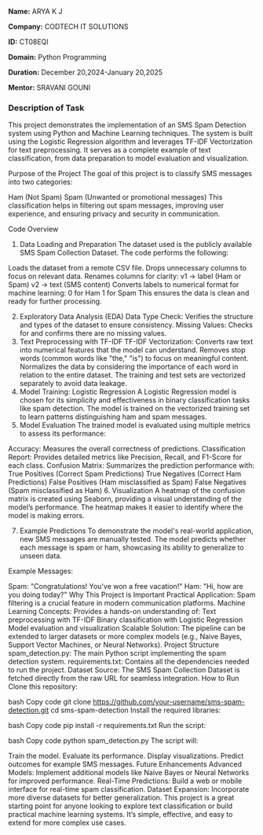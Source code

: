 **Name:** ARYA K J

**Company:** CODTECH IT SOLUTIONS

**ID:** CT08EQI

**Domain:** Python Programming

**Duration:** December 20,2024-January 20,2025

**Mentor:** SRAVANI GOUNI


### Description of Task ###
This project demonstrates the implementation of an SMS Spam Detection system using Python and Machine Learning techniques. The system is built using the Logistic Regression algorithm and leverages TF-IDF Vectorization for text preprocessing. It serves as a complete example of text classification, from data preparation to model evaluation and visualization.

Purpose of the Project
The goal of this project is to classify SMS messages into two categories:

Ham (Not Spam)
Spam (Unwanted or promotional messages)
This classification helps in filtering out spam messages, improving user experience, and ensuring privacy and security in communication.

Code Overview
1. Data Loading and Preparation
The dataset used is the publicly available SMS Spam Collection Dataset. The code performs the following:

Loads the dataset from a remote CSV file.
Drops unnecessary columns to focus on relevant data.
Renames columns for clarity:
v1 → label (Ham or Spam)
v2 → text (SMS content)
Converts labels to numerical format for machine learning:
0 for Ham
1 for Spam
This ensures the data is clean and ready for further processing.

2. Exploratory Data Analysis (EDA)
Data Type Check: Verifies the structure and types of the dataset to ensure consistency.
Missing Values: Checks for and confirms there are no missing values.
3. Text Preprocessing with TF-IDF
TF-IDF Vectorization: Converts raw text into numerical features that the model can understand.
Removes stop words (common words like "the," "is") to focus on meaningful content.
Normalizes the data by considering the importance of each word in relation to the entire dataset.
The training and test sets are vectorized separately to avoid data leakage.
4. Model Training: Logistic Regression
A Logistic Regression model is chosen for its simplicity and effectiveness in binary classification tasks like spam detection.
The model is trained on the vectorized training set to learn patterns distinguishing ham and spam messages.
5. Model Evaluation
The trained model is evaluated using multiple metrics to assess its performance:

Accuracy: Measures the overall correctness of predictions.
Classification Report: Provides detailed metrics like Precision, Recall, and F1-Score for each class.
Confusion Matrix: Summarizes the prediction performance with:
True Positives (Correct Spam Predictions)
True Negatives (Correct Ham Predictions)
False Positives (Ham misclassified as Spam)
False Negatives (Spam misclassified as Ham)
6. Visualization
A heatmap of the confusion matrix is created using Seaborn, providing a visual understanding of the model’s performance. The heatmap makes it easier to identify where the model is making errors.

7. Example Predictions
To demonstrate the model's real-world application, new SMS messages are manually tested. The model predicts whether each message is spam or ham, showcasing its ability to generalize to unseen data.

Example Messages:

Spam: "Congratulations! You've won a free vacation!"
Ham: "Hi, how are you doing today?"
Why This Project is Important
Practical Application: Spam filtering is a crucial feature in modern communication platforms.
Machine Learning Concepts: Provides a hands-on understanding of:
Text preprocessing with TF-IDF
Binary classification with Logistic Regression
Model evaluation and visualization
Scalable Solution: The pipeline can be extended to larger datasets or more complex models (e.g., Naive Bayes, Support Vector Machines, or Neural Networks).
Project Structure
spam_detection.py: The main Python script implementing the spam detection system.
requirements.txt: Contains all the dependencies needed to run the project.
Dataset Source: The SMS Spam Collection Dataset is fetched directly from the raw URL for seamless integration.
How to Run
Clone this repository:

bash
Copy code
git clone https://github.com/your-username/sms-spam-detection.git
cd sms-spam-detection
Install the required libraries:

bash
Copy code
pip install -r requirements.txt
Run the script:

bash
Copy code
python spam_detection.py
The script will:

Train the model.
Evaluate its performance.
Display visualizations.
Predict outcomes for example SMS messages.
Future Enhancements
Advanced Models: Implement additional models like Naive Bayes or Neural Networks for improved performance.
Real-Time Predictions: Build a web or mobile interface for real-time spam classification.
Dataset Expansion: Incorporate more diverse datasets for better generalization.
This project is a great starting point for anyone looking to explore text classification or build practical machine learning systems. It’s simple, effective, and easy to extend for more complex use cases.






